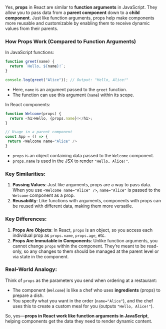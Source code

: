 Yes, **props** in React are similar to **function arguments** in JavaScript. They allow you to pass data from a **parent component** down to a **child component**. Just like function arguments, props help make components more reusable and customizable by enabling them to receive dynamic values from their parents.

### How Props Work (Compared to Function Arguments)

In JavaScript functions:
```javascript
function greet(name) {
  return `Hello, ${name}!`;
}

console.log(greet("Alice")); // Output: "Hello, Alice!"
```
- Here, `name` is an argument passed to the `greet` function.
- The function can use this argument (`name`) within its scope.

In React components:
```javascript
function Welcome(props) {
  return <h1>Hello, {props.name}!</h1>;
}

// Usage in a parent component
const App = () => {
 return <Welcome name="Alice" />
}
```
- `props` is an object containing data passed to the `Welcome` component.
- `props.name` is used in the JSX to render `"Hello, Alice!"`.

### Key Similarities:
1. **Passing Values**: Just like arguments, props are a way to pass data. When you use `<Welcome name="Alice" />`, `name="Alice"` is passed to the `Welcome` component as a prop.
2. **Reusability**: Like functions with arguments, components with props can be reused with different data, making them more versatile.

### Key Differences:
1. **Props Are Objects**: In React, `props` is an object, so you access each individual prop as `props.name`, `props.age`, etc.
2. **Props Are Immutable in Components**: Unlike function arguments, you cannot change `props` within the component. They’re meant to be read-only, so any changes to them should be managed at the parent level or via state in the component.

### Real-World Analogy:
Think of `props` as the parameters you send when ordering at a restaurant:
- The component (`Welcome`) is like a chef who uses **ingredients** (props) to prepare a dish.
- You specify what you want in the order (`name="Alice"`), and the chef uses this to create a custom meal for you (outputs `"Hello, Alice!"`).

So, yes—**props in React work like function arguments in JavaScript**, helping components get the data they need to render dynamic content.